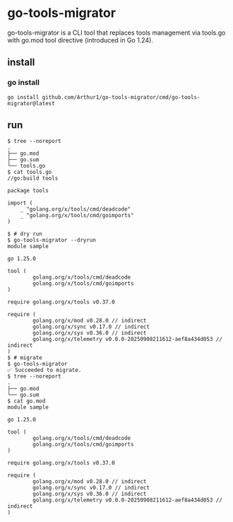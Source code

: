 # go-tools-migrator

go-tools-migrator is a CLI tool that replaces tools management via tools.go with go.mod tool directive (introduced in Go 1.24).

## install

### go install

```
go install github.com/Arthur1/go-tools-migrator/cmd/go-tools-migrator@latest
```

## run

```console
$ tree --noreport
.
├── go.mod
├── go.sum
└── tools.go
$ cat tools.go
//go:build tools

package tools

import (
	_ "golang.org/x/tools/cmd/deadcode"
	_ "golang.org/x/tools/cmd/goimports"
)

$ # dry run
$ go-tools-migrator --dryrun
module sample

go 1.25.0

tool (
        golang.org/x/tools/cmd/deadcode
        golang.org/x/tools/cmd/goimports
)

require golang.org/x/tools v0.37.0

require (
        golang.org/x/mod v0.28.0 // indirect
        golang.org/x/sync v0.17.0 // indirect
        golang.org/x/sys v0.36.0 // indirect
        golang.org/x/telemetry v0.0.0-20250908211612-aef8a434d053 // indirect
)
$ # migrate
$ go-tools-migrator
✅ Succeeded to migrate.
$ tree --noreport
.
├── go.mod
└── go.sum
$ cat go.mod
module sample

go 1.25.0

tool (
        golang.org/x/tools/cmd/deadcode
        golang.org/x/tools/cmd/goimports
)

require golang.org/x/tools v0.37.0

require (
        golang.org/x/mod v0.28.0 // indirect
        golang.org/x/sync v0.17.0 // indirect
        golang.org/x/sys v0.36.0 // indirect
        golang.org/x/telemetry v0.0.0-20250908211612-aef8a434d053 // indirect
)
```
